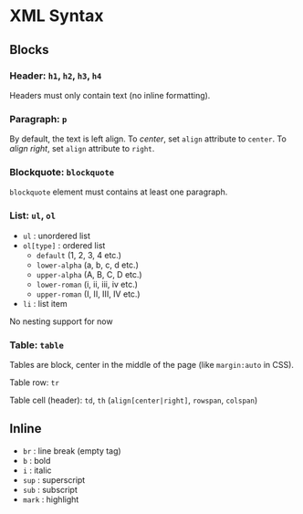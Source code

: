 # XML Syntax

## Blocks

### Header: `h1`, `h2`, `h3`, `h4`

Headers must only contain text (no inline formatting).

### Paragraph: `p`

By default, the text is left align.
To *center*, set `align` attribute  to `center`.
To *align right*, set `align` attribute to `right`.

### Blockquote: `blockquote`

`blockquote` element must contains at least one paragraph.

### List: `ul`, `ol`

* `ul` : unordered list
* `ol[type]` : ordered list
    + `default` (1, 2, 3, 4 etc.)
    + `lower-alpha` (a, b, c, d etc.)
    + `upper-alpha` (A, B, C, D etc.)
    + `lower-roman` (i, ii, iii, iv etc.)
    + `upper-roman` (I, II, III, IV etc.)
* `li` : list item

No nesting support for now

### Table: `table`

Tables are block, center in the middle of the page (like `margin:auto` in CSS).

Table row: `tr`

Table cell (header): `td`, `th` (`align[center|right]`, `rowspan`, `colspan`)

## Inline

* `br` : line break (empty tag)
* `b` : bold
* `i` : italic
* `sup` : superscript
* `sub` : subscript
* `mark` : highlight
